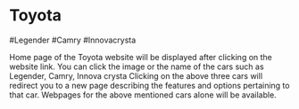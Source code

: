 # Toyota
#Legender #Camry #Innovacrysta

Home page of the Toyota website will be displayed after clicking on the website link.
You can click the image or the name of the cars such as Legender, Camry, Innova crysta
Clicking on the above three cars will redirect you to a new page describing the features and options pertaining to that car.
Webpages for the above mentioned cars alone will be available.
